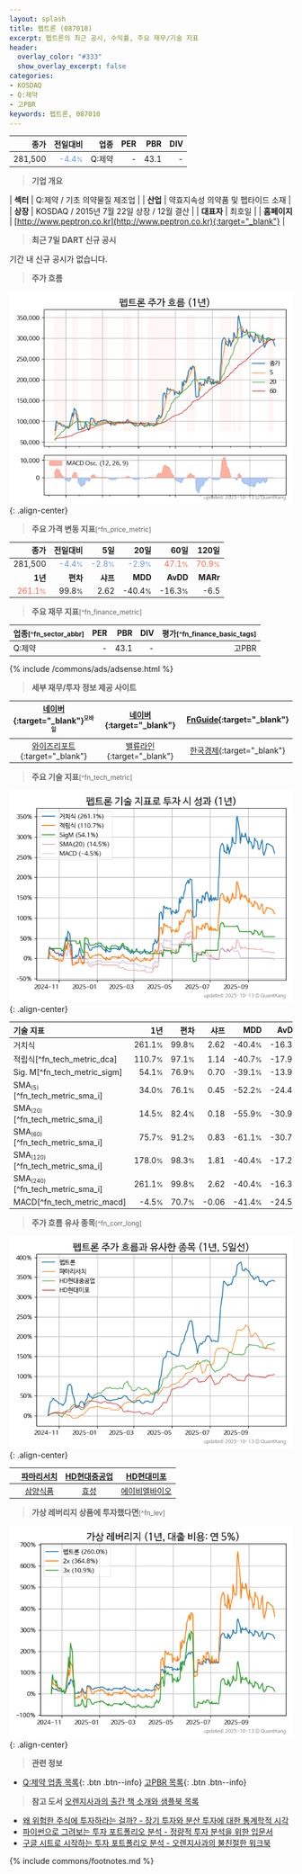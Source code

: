 ```yaml
---
layout: splash
title: 펩트론 (087010)
excerpt: 펩트론의 최근 공시, 수익률, 주요 재무/기술 지표
header:
  overlay_color: "#333"
  show_overlay_excerpt: false
categories:
- KOSDAQ
- Q:제약
- 고PBR
keywords: 펩트론, 087010
---
```


| **종가** | **전일대비** | **업종** | **PER** | **PBR** | **DIV** |
| -------: | -----------: | -------: | ------: | ------: | ------: |
| 281,500 | <span style="color: cornflowerblue">-4.4<small>%</small></span> | Q:제약 | - | 43.1 | - |

<!-- more -->


> **기업 개요**<a id="company"></a>

| <span style="white-space:nowrap;">**섹터**</span> | Q:제약 / 기초 의약물질 제조업 |
| <span style="white-space:nowrap;">**산업**</span> | 약효지속성 의약품 및 펩타이드 소재 |
| <span style="white-space:nowrap;">**상장**</span> | KOSDAQ / 2015년 7월 22일 상장 / 12월 결산 |
| <span style="white-space:nowrap;">**대표자**</span> | 최호일 |
| <span style="white-space:nowrap;">**홈페이지**</span> | [http://www.peptron.co.kr](http://www.peptron.co.kr){:target="_blank"} |


> **최근 7일 DART 신규 공시**<a id="dart"></a>

기간 내 신규 공시가 없습니다.


> **주가 흐름**<a id="price"></a>

![087010](/stock/images/087010.png){: .align-center}


> **주요 가격 변동 지표**<small>[^fn_price_metric]</small>

| **종가** | **전일대비** | **5일** | **20일** | **60일** | **120일** |
| -------: | -----------: | ------: | -------: | -------: | --------: |
| 281,500 | <span style="color: cornflowerblue">-4.4<small>%</small></span> | <span style="color: cornflowerblue">-2.8<small>%</small></span> | <span style="color: cornflowerblue">-2.9<small>%</small></span> | <span style="color: tomato">47.1<small>%</small></span> | <span style="color: tomato">70.9<small>%</small></span> |
| **1년** | **편차** | **샤프** | **MDD** | **AvDD** | **MARr** |
| <span style="color: tomato">261.1<small>%</small></span> | 99.8<small>%</small> | 2.62 | -40.4<small>%</small> | -16.3<small>%</small> | -6.5 |


> **주요 재무 지표**<small>[^fn_finance_metric]</small>

| **업종**<small>[^fn_sector_abbr]</small> | **PER** | **PBR** | **DIV** | **평가**<small>[^fn_finance_basic_tags]</small> |
| :--------------------------------------- | ------: | ------: | ------: | ----------------------------------------------: |
| Q:제약 | - | 43.1 | - | 고PBR |



{% include /commons/ads/adsense.html %}

> **세부 재무/투자 정보 제공 사이트**

| [네이버](https://m.stock.naver.com/domestic/stock/087010/finance/summary){:target="_blank"}<sup><small>모바일</small></sup> | [네이버](https://finance.naver.com/item/coinfo.naver?code=087010){:target="_blank"} | [FnGuide](https://comp.fnguide.com/SVO2/ASP/SVD_Invest.asp?gicode=A087010&MenuYn=Y){:target="_blank"} |
| :---: | :---: | :---: |
| [와이즈리포트](https://comp.wisereport.co.kr/company/c1040001.aspx?cmp_cd=087010){:target="_blank"} | [밸류라인](https://www.valueline.co.kr/finance/summary/087010){:target="_blank"} | [한국경제](https://markets.hankyung.com/stock/087010/financial-summary){:target="_blank"} |


> **주요 기술 지표**<small>[^fn_tech_metric]</small>


![087010](/stock/images/087010_tech.png){: .align-center}

| **기술 지표** | **1년** | **편차** | **샤프** | **MDD** | **AvDD** |
| :------------ | ------: | -----------: | -------: | ------: | -------: |
| 거치식 | 261.1<small>%</small> | 99.8<small>%</small> | 2.62 | -40.4<small>%</small> | -16.3<small>%</small> |
| 적립식[^fn_tech_metric_dca] | 110.7<small>%</small> | 97.1<small>%</small> | 1.14 | -40.7<small>%</small> | -17.9<small>%</small> |
| Sig. M[^fn_tech_metric_sigm] | 54.1<small>%</small> | 76.9<small>%</small> | 0.70 | -39.1<small>%</small> | -13.9<small>%</small> |
| SMA<small><sub>(5)</sub></small>[^fn_tech_metric_sma_i] | 34.0<small>%</small> | 76.1<small>%</small> | 0.45 | -52.2<small>%</small> | -24.4<small>%</small> |
| SMA<small><sub>(20)</sub></small>[^fn_tech_metric_sma_i] | 14.5<small>%</small> | 82.4<small>%</small> | 0.18 | -55.9<small>%</small> | -30.9<small>%</small> |
| SMA<small><sub>(60)</sub></small>[^fn_tech_metric_sma_i] | 75.7<small>%</small> | 91.2<small>%</small> | 0.83 | -61.1<small>%</small> | -30.7<small>%</small> |
| SMA<small><sub>(120)</sub></small>[^fn_tech_metric_sma_i] | 178.0<small>%</small> | 98.3<small>%</small> | 1.81 | -40.4<small>%</small> | -17.2<small>%</small> |
| SMA<small><sub>(240)</sub></small>[^fn_tech_metric_sma_i] | 261.1<small>%</small> | 99.8<small>%</small> | 2.62 | -40.4<small>%</small> | -16.3<small>%</small> |
| MACD[^fn_tech_metric_macd] | -4.5<small>%</small> | 70.7<small>%</small> | -0.06 | -41.4<small>%</small> | -24.5<small>%</small> |


> **주가 흐름 유사 종목**<a id="corr"></a><small>[^fn_corr_long]</small>

![087010](/stock/images/087010_corr.png){: .align-center}

|       | [파마리서치](/214450/) | [HD현대중공업](/329180/) | [HD현대미포](/010620/) |
| :---: | :------------------------------------: | :------------------------------------: | :------------------------------------: |
|       | [삼양식품](/003230/) | [효성](/004800/) | [에이비엘바이오](/298380/) |


> **가상 레버리지 상품에 투자했다면**<a id="2x"></a><small>[^fn_lev]</small>

![087010](/stock/images/087010_2x.png){: .align-center}


> **관련 정보**

- [Q:제약 업종 목록](/stats/sector/kosdaq_업종_제약_종목/){: .btn .btn--info} [고PBR 목록](/fn/fn_high_pbr/){: .btn .btn--info}

> **참고 도서** [오렌지사과의 출간 책 소개와 샘플북 목록](https://kongdori.tistory.com/691)

- [왜 위험한 주식에 투자하라는 걸까? - 장기 투자와 분산 투자에 대한 통계학적 시각](https://kongdori.tistory.com/421)
- [파이썬으로 그려보는 투자 포트폴리오 분석  - 정량적 투자 분석을 위한 입문서](https://kongdori.tistory.com/643)
- [구글 시트로 시작하는 투자 포트폴리오 분석 - 오렌지사과의 불친절한 워크북](https://kongdori.tistory.com/449)


{% include commons/footnotes.md %}